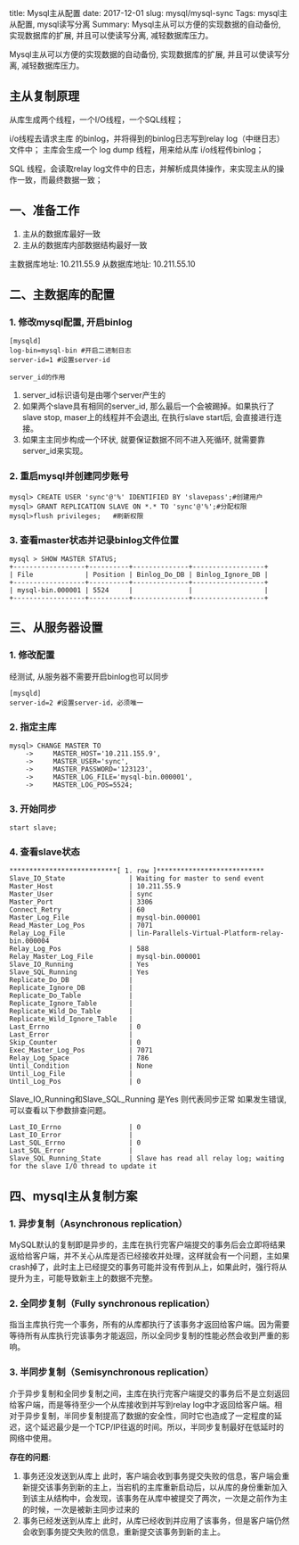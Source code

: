 title: Mysql主从配置
date: 2017-12-01
slug: mysql/mysql-sync
Tags: mysql主从配置, mysql读写分离
Summary: Mysql主从可以方便的实现数据的自动备份, 实现数据库的扩展, 并且可以使读写分离, 减轻数据库压力。

Mysql主从可以方便的实现数据的自动备份, 实现数据库的扩展, 并且可以使读写分离, 减轻数据库压力。

## 主从复制原理
从库生成两个线程，一个I/O线程，一个SQL线程；

i/o线程去请求主库 的binlog，并将得到的binlog日志写到relay log（中继日志） 文件中；
主库会生成一个 log dump 线程，用来给从库 i/o线程传binlog；

SQL 线程，会读取relay log文件中的日志，并解析成具体操作，来实现主从的操作一致，而最终数据一致；

## 一、准备工作
1. 主从的数据库最好一致
2. 主从的数据库内部数据结构最好一致

主数据库地址: 10.211.55.9
从数据库地址: 10.211.55.10

## 二、主数据库的配置
### 1. 修改mysql配置, 开启binlog
```
[mysqld]
log-bin=mysql-bin #开启二进制日志
server-id=1 #设置server-id
```

`server_id的作用`
1. server_id标识语句是由哪个server产生的
2. 如果两个slave具有相同的server_id, 那么最后一个会被踢掉。如果执行了slave stop, maser上的线程并不会退出, 在执行slave start后, 会直接进行连接。
3. 如果主主同步构成一个环状, 就要保证数据不同不进入死循环, 就需要靠server_id来实现。

### 2. 重启mysql并创建同步账号
```
mysql> CREATE USER 'sync'@'%' IDENTIFIED BY 'slavepass';#创建用户
mysql> GRANT REPLICATION SLAVE ON *.* TO 'sync'@'%';#分配权限
mysql>flush privileges;   #刷新权限
```

### 3. 查看master状态并记录binlog文件位置
```
mysql > SHOW MASTER STATUS;
+------------------+----------+--------------+------------------+
| File             | Position | Binlog_Do_DB | Binlog_Ignore_DB |
+------------------+----------+--------------+------------------+
| mysql-bin.000001 | 5524     |              |                  |
+------------------+----------+--------------+------------------+
```

## 三、从服务器设置
### 1. 修改配置
经测试, 从服务器不需要开启binlog也可以同步
```
[mysqld]
server-id=2 #设置server-id，必须唯一
```

### 2. 指定主库
```
mysql> CHANGE MASTER TO
    ->     MASTER_HOST='10.211.155.9',
    ->     MASTER_USER='sync',
    ->     MASTER_PASSWORD='123123',
    ->     MASTER_LOG_FILE='mysql-bin.000001',
    ->     MASTER_LOG_POS=5524;
```

### 3. 开始同步
```
start slave;
```

### 4. 查看slave状态
```
***************************[ 1. row ]***************************
Slave_IO_State                | Waiting for master to send event
Master_Host                   | 10.211.55.9
Master_User                   | sync
Master_Port                   | 3306
Connect_Retry                 | 60
Master_Log_File               | mysql-bin.000001
Read_Master_Log_Pos           | 7071
Relay_Log_File                | lin-Parallels-Virtual-Platform-relay-bin.000004
Relay_Log_Pos                 | 588
Relay_Master_Log_File         | mysql-bin.000001
Slave_IO_Running              | Yes
Slave_SQL_Running             | Yes
Replicate_Do_DB               |
Replicate_Ignore_DB           |
Replicate_Do_Table            |
Replicate_Ignore_Table        |
Replicate_Wild_Do_Table       |
Replicate_Wild_Ignore_Table   |
Last_Errno                    | 0
Last_Error                    |
Skip_Counter                  | 0
Exec_Master_Log_Pos           | 7071
Relay_Log_Space               | 786
Until_Condition               | None
Until_Log_File                |
Until_Log_Pos                 | 0
```

Slave_IO_Running和Slave_SQL_Running 是Yes 则代表同步正常
如果发生错误, 可以查看以下参数排查问题。
```
Last_IO_Errno                 | 0
Last_IO_Error                 |
Last_SQL_Errno                | 0
Last_SQL_Error                |
Slave_SQL_Running_State       | Slave has read all relay log; waiting for the slave I/O thread to update it
```

## 四、mysql主从复制方案

### 1. 异步复制（Asynchronous replication）
MySQL默认的复制即是异步的，主库在执行完客户端提交的事务后会立即将结果返给给客户端，并不关心从库是否已经接收并处理，这样就会有一个问题，主如果crash掉了，此时主上已经提交的事务可能并没有传到从上，如果此时，强行将从提升为主，可能导致新主上的数据不完整。

### 2. 全同步复制（Fully synchronous replication）
指当主库执行完一个事务，所有的从库都执行了该事务才返回给客户端。因为需要等待所有从库执行完该事务才能返回，所以全同步复制的性能必然会收到严重的影响。

### 3. 半同步复制（Semisynchronous replication）
介于异步复制和全同步复制之间，主库在执行完客户端提交的事务后不是立刻返回给客户端，而是等待至少一个从库接收到并写到relay log中才返回给客户端。相对于异步复制，半同步复制提高了数据的安全性，同时它也造成了一定程度的延迟，这个延迟最少是一个TCP/IP往返的时间。所以，半同步复制最好在低延时的网络中使用。

**存在的问题**:
1. 事务还没发送到从库上
此时，客户端会收到事务提交失败的信息，客户端会重新提交该事务到新的主上，当宕机的主库重新启动后，以从库的身份重新加入到该主从结构中，会发现，该事务在从库中被提交了两次，一次是之前作为主的时候，一次是被新主同步过来的
2. 事务已经发送到从库上
此时，从库已经收到并应用了该事务，但是客户端仍然会收到事务提交失败的信息，重新提交该事务到新的主上。
